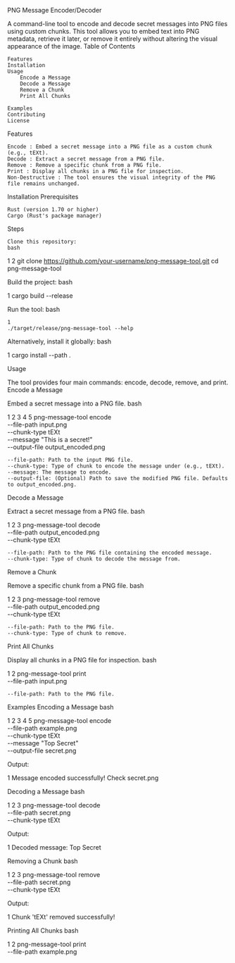 PNG Message Encoder/Decoder 

   

    

A command-line tool to encode and decode secret messages into PNG files using custom chunks. This tool allows you to embed text into PNG metadata, retrieve it later, or remove it entirely without altering the visual appearance of the image. 
Table of Contents 

    Features 
    Installation 
    Usage 
        Encode a Message 
        Decode a Message 
        Remove a Chunk 
        Print All Chunks 
         
    Examples 
    Contributing 
    License 
     

Features 

    Encode : Embed a secret message into a PNG file as a custom chunk (e.g., tEXt).
    Decode : Extract a secret message from a PNG file.
    Remove : Remove a specific chunk from a PNG file.
    Print : Display all chunks in a PNG file for inspection.
    Non-Destructive : The tool ensures the visual integrity of the PNG file remains unchanged.
     

Installation 
Prerequisites 

    Rust (version 1.70 or higher)
    Cargo (Rust's package manager)
     

Steps 

    Clone this repository: 
    bash
     

 
1
2
git clone https://github.com/your-username/png-message-tool.git
cd png-message-tool
 
 

Build the project: 
bash
 
 
1
cargo build --release
 
 

Run the tool: 
bash
 

     
    1
    ./target/release/png-message-tool --help
     
     
     

Alternatively, install it globally: 
bash
 
 
1
cargo install --path .
 
 
Usage 

The tool provides four main commands: encode, decode, remove, and print. 
Encode a Message 

Embed a secret message into a PNG file. 
bash
 
 
1
2
3
4
5
png-message-tool encode \
  --file-path input.png \
  --chunk-type tEXt \
  --message "This is a secret!" \
  --output-file output_encoded.png
 
 

    --file-path: Path to the input PNG file.
    --chunk-type: Type of chunk to encode the message under (e.g., tEXt).
    --message: The message to encode.
    --output-file: (Optional) Path to save the modified PNG file. Defaults to output_encoded.png.
     

Decode a Message 

Extract a secret message from a PNG file. 
bash
 
 
1
2
3
png-message-tool decode \
  --file-path output_encoded.png \
  --chunk-type tEXt
 
 

    --file-path: Path to the PNG file containing the encoded message.
    --chunk-type: Type of chunk to decode the message from.
     

Remove a Chunk 

Remove a specific chunk from a PNG file. 
bash
 
 
1
2
3
png-message-tool remove \
  --file-path output_encoded.png \
  --chunk-type tEXt
 
 

    --file-path: Path to the PNG file.
    --chunk-type: Type of chunk to remove.
     

Print All Chunks 

Display all chunks in a PNG file for inspection. 
bash
 
 
1
2
png-message-tool print \
  --file-path input.png
 
 

    --file-path: Path to the PNG file.
     

Examples 
Encoding a Message 
bash
 
 
1
2
3
4
5
png-message-tool encode \
  --file-path example.png \
  --chunk-type tEXt \
  --message "Top Secret" \
  --output-file secret.png
 
 

Output: 
 
 
1
Message encoded successfully! Check secret.png
 
 
Decoding a Message 
bash
 
 
1
2
3
png-message-tool decode \
  --file-path secret.png \
  --chunk-type tEXt
 
 

Output: 
 
 
1
Decoded message: Top Secret
 
 
Removing a Chunk 
bash
 
 
1
2
3
png-message-tool remove \
  --file-path secret.png \
  --chunk-type tEXt
 
 

Output: 
 
 
1
Chunk 'tEXt' removed successfully!
 
 
Printing All Chunks 
bash
 
 
1
2
png-message-tool print \
  --file-path example.png
